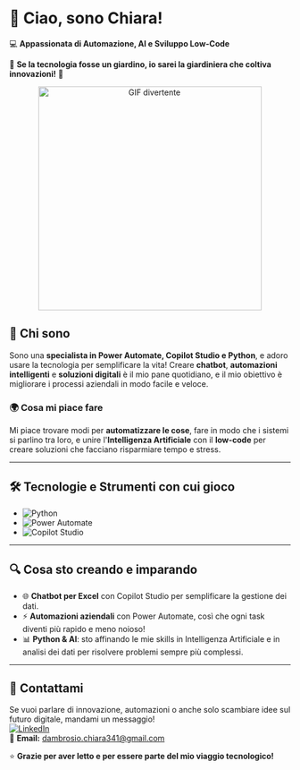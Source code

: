 # 👋 **Ciao, sono Chiara!**  
💻 **Appassionata di Automazione, AI e Sviluppo Low-Code**  

🌸 **Se la tecnologia fosse un giardino, io sarei la giardiniera che coltiva innovazioni!** 🌸

<p align="center">
  <img src="https://media.giphy.com/media/Riu2QxvmfrvzRUs6Rv/giphy.gif" alt="GIF divertente" width="400">
</p>

## 🚀 **Chi sono**  
Sono una **specialista in Power Automate, Copilot Studio e Python**, e adoro usare la tecnologia per semplificare la vita! Creare **chatbot**, **automazioni intelligenti** e **soluzioni digitali** è il mio pane quotidiano, e il mio obiettivo è migliorare i processi aziendali in modo facile e veloce.

### 🌍 **Cosa mi piace fare**  
Mi piace trovare modi per **automatizzare le cose**, fare in modo che i sistemi si parlino tra loro, e unire l'**Intelligenza Artificiale** con il **low-code** per creare soluzioni che facciano risparmiare tempo e stress.

---

## 🛠️ **Tecnologie e Strumenti con cui gioco**  
- ![Python](https://img.shields.io/badge/Python-3776AB?style=for-the-badge&logo=python&logoColor=white)  
- ![Power Automate](https://img.shields.io/badge/Power%20Automate-0066FF?style=for-the-badge&logo=microsoft-power-automate&logoColor=white)  
- ![Copilot Studio](https://img.shields.io/badge/Microsoft%20Copilot%20Studio-00A4EF?style=for-the-badge&logo=microsoft&logoColor=white)

---

## 🔍 **Cosa sto creando e imparando**  
- 🌐 **Chatbot per Excel** con Copilot Studio per semplificare la gestione dei dati.  
- ⚡ **Automazioni aziendali** con Power Automate, così che ogni task diventi più rapido e meno noioso!  
- 📊 **Python & AI**: sto affinando le mie skills in Intelligenza Artificiale e in analisi dei dati per risolvere problemi sempre più complessi.

---

## 💬 **Contattami**  
Se vuoi parlare di innovazione, automazioni o anche solo scambiare idee sul futuro digitale, mandami un messaggio!  
[![LinkedIn](https://img.shields.io/badge/LinkedIn-0077B5?style=for-the-badge&logo=linkedin&logoColor=white)](www.linkedin.com/in/chiaradambrosioai)  
📧 **Email:** [dambrosio.chiara341@gmail.com](mailto:dambrosio.chiara341@gmail.com)

⭐ **Grazie per aver letto e per essere parte del mio viaggio tecnologico!**
